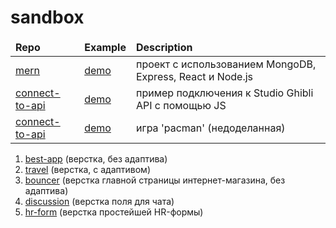 # sandbox

<table>
  <thead>
    <tr>
      <td><b>Repo</b></td>
      <td><b>Example</b></td>
      <td><b>Description</b></td>
    </tr>
  </thead>
  <tbody>
    <tr>
      <td><a href="https://github.com/yurifyodorov/mern">mern</a></td>
      <td><a href="https://mern-start-template.herokuapp.com/">demo</a></td>
      <td>проект с использованием MongoDB, Express, React и Node.js</td>
    </tr>
    <tr>
      <td><a href="https://github.com/yurifyodorov/sandbox/tree/master/connect-to-api">connect-to-api</a></td>
      <td><a href="https://yurifyodorov.github.io/sandbox/connect-to-api/">demo</a></td>
      <td>пример подключения к Studio Ghibli API с помощью JS</td>
    </tr>
     <tr>
      <td><a href="https://github.com/yurifyodorov/sandbox/tree/master/pacman">connect-to-api</a></td>
      <td><a href="https://yurifyodorov.github.io/sandbox/pacman/">demo</a></td>
      <td>игра 'pacman' (недоделанная)</td>
    </tr>
  </tbody>
</table>

<ol>
  <li>
    <a href="https://yurifyodorov.github.io/sandbox/best-app/">best-app</a>
    <span>(верстка, без адаптива)</span>
  </li>
  <li>
    <a href="https://yurifyodorov.github.io/sandbox/travel/">travel</a>
    <span>(верстка, с адаптивом)</span>
  </li>
  <li>
    <a href="https://yurifyodorov.github.io/sandbox/bouncer/">bouncer</a>
    <span>(верстка главной страницы интернет-магазина, без адаптива)</span>
  </li>
  <li>
    <a href="https://yurifyodorov.github.io/sandbox/discussion/">discussion</a>
    <span>(верстка поля для чата)</span>
  </li>
  <li>
    <a href="https://yurifyodorov.github.io/sandbox/hr-form/">hr-form</a>
    <span>(верстка простейшей HR-формы)</span>
  </li>
</ol>
